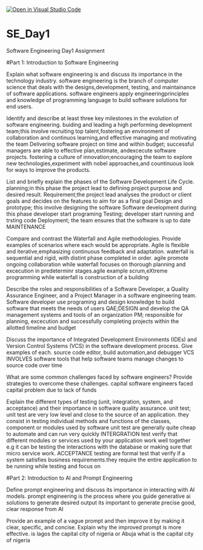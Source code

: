 [![Open in Visual Studio Code](https://classroom.github.com/assets/open-in-vscode-2e0aaae1b6195c2367325f4f02e2d04e9abb55f0b24a779b69b11b9e10269abc.svg)](https://classroom.github.com/online_ide?assignment_repo_id=15584474&assignment_repo_type=AssignmentRepo)
# SE_Day1
Software Engineering Day1 Assignment

#Part 1: Introduction to Software Engineering

Explain what software engineering is and discuss its importance in the technology industry.
software engineering is the branch of computer science that deals with the designs,development, testing, 
and maintainance of software applications.
software engineers apply engineeringprinciples and knowledge of programming language to build software solutions
for end users.


Identify and describe at least three key milestones in the evolution of software engineering.
buiding and leading a high performing development team;this involve recruiting top talent,fostering an environment
of collaboration and continuos learning,and effective managing and motivating the team
Delivering software project on time and within budget; successful managers are able to effective plan,estimate, andexcecute 
software projects.
fostering a culture of innovation;encouraging the team to explore new technologies,experiment with nobel approaches,and countinuous look for ways to improve the products.

List and briefly explain the phases of the Software Development Life Cycle.
planning;in this phase the project lead to defining project purpose and desired result.
Requirement;the project lead analyses the product or client goals and decides on the features to aim for as a final goal
Design and prototype; this involve designing the software
Software development during this phase developer start programing
Testing; developer start running and trsting code
Deployment; the team ensures that the software is up to date
MAINTENANCE

Compare and contrast the Waterfall and Agile methodologies. Provide examples of scenarios where each would be appropriate.
Agile is flexible and iterative,emphasizing continuous feedback and adaptation. waterfall is sequential and rigid, with distint phase completed in order. agile promote ongoing collaboration while waterfall focuses on thorough planning and excecution in predeterminr stages.agile example scrum,eXtreme programming while waterfall is construction of a building 

Describe the roles and responsibilities of a Software Developer, a Quality Assurance Engineer, and a Project Manager in a software engineering team.
Software developer use programing and design knowledge to build software that meets the needs of users
QAE;DESIGN and develop the QA management systems and tools of an organization
PM; responsible for planning, excecution and successfully completing projects within the allotted timeline and budget


Discuss the importance of Integrated Development Environments (IDEs) and Version Control Systems (VCS) in the software development process. Give examples of each. 
source code editor, build automation,and debugger VCS INVOLVES software tools that help software teams manage changes to source code over time


What are some common challenges faced by software engineers? Provide strategies to overcome these challenges.
capital software engineers faced capital problem due to lack of funds


Explain the different types of testing (unit, integration, system, and acceptance) and their importance in software quality assurance.
unit test; unit test are very low level and close to the source of an application. they consist in testing individual methods and functions of the classes, component or modules used by software  unit test are generally quite cheap to automate and can run very quickly
INTERGRATION test verify that different modules or services used by your application work well together e.g it can be testing the interactions with the database or making sure that micro service work.
ACCEPTANCE testing are formal test that verify if a system satisfies business requirements.they require the entire application to be running while testing and focus on

#Part 2: Introduction to AI and Prompt Engineering


Define prompt engineering and discuss its importance in interacting with AI models.
prompt engineering is the process where you guide generative ai solutions to generate desired output 
its important to generate precise good, clear  response from AI


Provide an example of a vague prompt and then improve it by making it clear, specific, and concise. Explain why the improved prompt is more effective.
is lagos the capital city of nigeria or Abuja 
what is the capital city of nigeria


